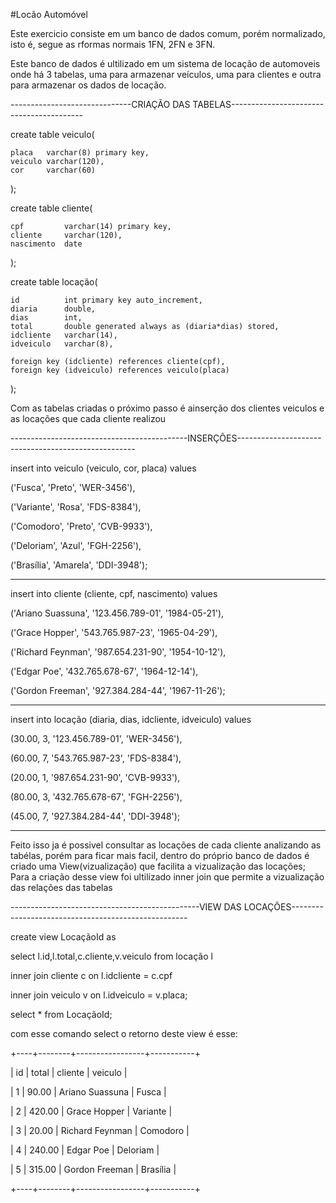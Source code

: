 #Locão Automóvel

Este exercicio consiste em um banco de dados comum, porém normalizado, isto é, segue as rformas normais 1FN, 2FN e 3FN.

Este banco de dados é ultilizado em um sistema de locação de automoveis onde há 3 tabelas,
uma para armazenar veículos, uma para clientes e outra para armazenar os dados de locação.

------------------------------CRIAÇÃO DAS TABELAS-----------------------------------------

create table veiculo(

	placa	varchar(8) primary key,
    veiculo	varchar(120),
    cor		varchar(60)
);

create table cliente(

    cpf			varchar(14) primary key,
	cliente		varchar(120),
    nascimento	date
);

create table locação(

	id			int	primary key auto_increment,
    diaria		double,
    dias		int,
	total		double generated always as (diaria*dias) stored,
    idcliente	varchar(14),
    idveiculo	varchar(8),
    
    foreign key (idcliente) references cliente(cpf),
    foreign key (idveiculo) references veiculo(placa)
);

Com as tabelas criadas o próximo passo é  ainserção dos clientes veiculos e as locações que cada cliente realizou


--------------------------------------------INSERÇÕES----------------------------------------------------

insert into veiculo (veiculo, cor, placa) values

('Fusca', 'Preto', 'WER-3456'),

('Variante', 'Rosa', 'FDS-8384'),

('Comodoro', 'Preto', 'CVB-9933'),

('Deloriam', 'Azul', 'FGH-2256'),

('Brasília', 'Amarela', 'DDI-3948');

----------------------------------------------------------

insert into cliente (cliente, cpf, nascimento) values

('Ariano Suassuna', '123.456.789-01', '1984-05-21'),

('Grace Hopper', '543.765.987-23', '1965-04-29'),

('Richard Feynman', '987.654.231-90', '1954-10-12'),

('Edgar Poe', '432.765.678-67', '1964-12-14'),

('Gordon Freeman', '927.384.284-44', '1967-11-26');

-----------------------------------------------------------

insert into locação (diaria, dias, idcliente, idveiculo) values

(30.00, 3, '123.456.789-01', 'WER-3456'),

(60.00, 7, '543.765.987-23', 'FDS-8384'),

(20.00, 1, '987.654.231-90', 'CVB-9933'),

(80.00, 3, '432.765.678-67', 'FGH-2256'),

(45.00, 7, '927.384.284-44', 'DDI-3948');

----------------------------------------------------------

Feito isso ja é possivel consultar as locações de cada cliente analizando as tabélas, porém para ficar mais facil,
dentro do próprio banco de dados é criado uma View(vizualização) que facilita a vizualização das locações; Para a
criação desse view foi ultilizado inner join que permite a vizualização das relações das tabelas

-----------------------------------------------VIEW DAS LOCAÇÕES----------------------------------------------------

create view LocaçãoId as

select l.id,l.total,c.cliente,v.veiculo from locação l 

inner join cliente c on l.idcliente = c.cpf

inner join veiculo v on l.idveiculo = v.placa;

select * from LocaçãoId;


com esse comando select o retorno deste view é esse:

+----+--------+-----------------+-----------+

| id | total  | cliente         | veiculo   |


|  1 |  90.00 | Ariano Suassuna | Fusca     |

|  2 | 420.00 | Grace Hopper    | Variante  |

|  3 |  20.00 | Richard Feynman | Comodoro  |

|  4 | 240.00 | Edgar Poe       | Deloriam  |

|  5 | 315.00 | Gordon Freeman  | Brasília  |

+----+--------+-----------------+-----------+
